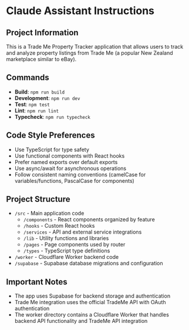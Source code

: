 # Claude Assistant Instructions

## Project Information
This is a Trade Me Property Tracker application that allows users to track and analyze property listings from Trade Me (a popular New Zealand marketplace similar to eBay).

## Commands
- **Build**: `npm run build`
- **Development**: `npm run dev`
- **Test**: `npm test`
- **Lint**: `npm run lint`
- **Typecheck**: `npm run typecheck`

## Code Style Preferences
- Use TypeScript for type safety
- Use functional components with React hooks
- Prefer named exports over default exports
- Use async/await for asynchronous operations
- Follow consistent naming conventions (camelCase for variables/functions, PascalCase for components)

## Project Structure
- `/src` - Main application code
  - `/components` - React components organized by feature
  - `/hooks` - Custom React hooks
  - `/services` - API and external service integrations
  - `/lib` - Utility functions and libraries
  - `/pages` - Page components used by router
  - `/types` - TypeScript type definitions
- `/worker` - Cloudflare Worker backend code
- `/supabase` - Supabase database migrations and configuration

## Important Notes
- The app uses Supabase for backend storage and authentication
- Trade Me integration uses the official TradeMe API with OAuth authentication
- The worker directory contains a Cloudflare Worker that handles backend API functionality and TradeMe API integration